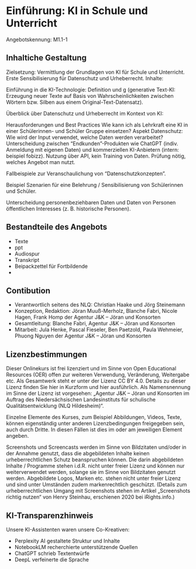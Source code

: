 # Einführung: KI in Schule und Unterricht
Angebotskennung: M1.1-1

## Inhaltiche Gestaltung

Zielsetzung: Vermittlung der Grundlagen von KI für Schule und Unterricht. Erste Sensibilisierung für Datenschutz und Urheberrecht.
Inhalte:

Einführung in die KI-Technologie: Definition und g (generative Text-KI: Erzeugung neuer Texte auf Basis von Wahrscheinlichkeiten zwischen Wörtern bzw. Silben aus einem Original-Text-Datensatz).

Überblick über Datenschutz und Urheberrecht im Kontext von KI:

Herausforderungen und Best Practices
Wie kann ich als Lehrkraft eine KI in einer Schülerinnen- und Schüler Gruppe einsetzen? 
Aspekt Datenschutz: Wie wird der Input verwendet, welche Daten werden verarbeitet? 
Unterscheidung zwischen “Endkunden”-Produkten wie ChatGPT (indiv. Anmeldung mit  eigenen Daten) und kommerziellen KI-Anbietern (intern: beispiel fobizz). 
Nutzung über API, kein Training von Daten. 
Prüfung nötig, welches Angebot man nutzt.

Fallbeispiele zur Veranschaulichung von “Datenschutzkonzepten”.

Beispiel Szenarien für eine Belehrung / Sensibilisierung von Schülerinnen und Schüler.

Unterscheidung personenbeziehbaren Daten und Daten von Personen öffentlichen Interesses (z. B. historische Personen).


## Bestandteile des Angebots

- Texte
- ppt
- Audiospur
- Transkript
- Beipackzettel für Fortbildende
- 


## Contibution

- Verantwortlich seitens des NLQ: Christian Haake und Jörg Steinemann 
- Konzeption, Redaktion: Jöran Muuß-Merholz, Blanche Fabri, Nicole Hagen, Frank Homp der Agentur J&K – Jöran und Konsorten
- Gesamtleitung: Blanche Fabri, Agentur J&K – Jöran und Konsorten
- Mitarbeit: Jula Henke, Pascal Fieseler, Ben Paetzold, Paula Wehmeier, Phuong Nguyen der Agentur J&K – Jöran und Konsorten

## Lizenzbestimmungen

Dieser Onlinekurs ist frei lizenziert und im Sinne von Open Educational Resources (OER) offen zur weiteren Verwendung, Veränderung, Weitergabe etc. Als Gesamtwerk steht er unter der Lizenz CC BY 4.0. Details zu dieser Lizenz finden Sie hier in Kurzform und hier ausführlich. Als Namensnennung im Sinne der Lizenz ist vorgesehen: „Agentur J&K – Jöran und Konsorten im Auftrag des Niedersächsischen Landesinstituts für schulische Qualitätsentwicklung (NLQ Hildesheim)“.

Einzelne Elemente des Kurses, zum Beispiel Abbildungen, Videos, Texte, können eigenständig unter anderen Lizenzbedingungen freigegeben sein, auch durch Dritte. In diesen Fällen ist dies im oder am jeweiligen Element angeben.

Screenshots und Screencasts werden im Sinne von Bildzitaten und/oder in der Annahme genutzt, dass die abgebildeten Inhalte keinen urheberrechtlichen Schutz beanspruchen können. Die darin abgebildeten Inhalte / Programme stehen i.d.R. nicht unter freier Lizenz und können nur weiterverwendet werden, solange sie im Sinne von Bildzitaten genutzt werden. Abgebildete Logos, Marken etc. stehen nicht unter freier Lizenz und sind unter Umständen zudem markenrechtlich geschützt. (Details zum urheberrechtlichen Umgang mit Screenshots stehen im Artikel „Screenshots richtig nutzen“ von Henry Steinhau, erschienen 2020 bei iRights.info.)

## KI-Transparenzhinweis

Unsere KI-Assistenten waren unsere Co-Kreativen:
- Perplexity AI gestaltete Struktur und Inhalte
- NotebookLM recherchierte unterstützende Quellen
- ChatGPT schrieb Textentwürfe
- DeepL verfeinerte die Sprache